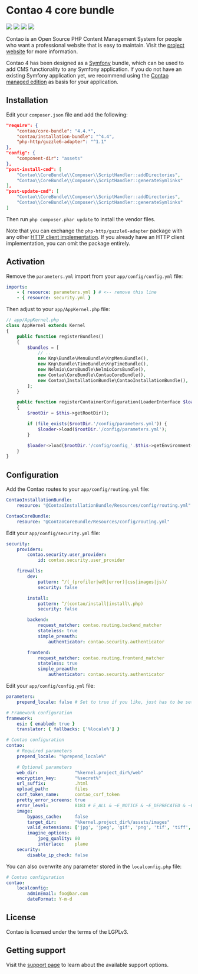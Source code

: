 # Contao 4 core bundle

[![](https://img.shields.io/travis/contao/core-bundle/master.svg?style=flat-square)](https://travis-ci.org/contao/core-bundle/)
[![](https://img.shields.io/coveralls/contao/core-bundle/master.svg?style=flat-square)](https://coveralls.io/github/contao/core-bundle)
[![](https://img.shields.io/packagist/v/contao/core-bundle.svg?style=flat-square)](https://packagist.org/packages/contao/core-bundle)
[![](https://img.shields.io/packagist/dt/contao/core-bundle.svg?style=flat-square)](https://packagist.org/packages/contao/core-bundle)

Contao is an Open Source PHP Content Management System for people who want a
professional website that is easy to maintain. Visit the [project website][1]
for more information.

Contao 4 has been designed as a [Symfony][2] bundle, which can be used to add
CMS functionality to any Symfony application. If you do not have an existing
Symfony application yet, we recommend using the [Contao managed edition][3] as
basis for your application.

## Installation

Edit your `composer.json` file and add the following:

```json
"require": {
    "contao/core-bundle": "4.4.*",
    "contao/installation-bundle": "^4.4",
    "php-http/guzzle6-adapter": "^1.1"
},
"config": {
    "component-dir": "assets"
},
"post-install-cmd": [
    "Contao\\CoreBundle\\Composer\\ScriptHandler::addDirectories",
    "Contao\\CoreBundle\\Composer\\ScriptHandler::generateSymlinks"
],
"post-update-cmd": [
    "Contao\\CoreBundle\\Composer\\ScriptHandler::addDirectories",
    "Contao\\CoreBundle\\Composer\\ScriptHandler::generateSymlinks"
]
```

Then run `php composer.phar update` to install the vendor files.

Note that you can exchange the `php-http/guzzle6-adapter` package with any
other [HTTP client implementation][4]. If you already have an HTTP client
implementation, you can omit the package entirely.

## Activation

Remove the `parameters.yml` import from your `app/config/config.yml` file:

```yml
imports:
    - { resource: parameters.yml } # <-- remove this line
    - { resource: security.yml }
```

Then adjust to your `app/AppKernel.php` file:

```php
// app/AppKernel.php
class AppKernel extends Kernel
{
    public function registerBundles()
    {
        $bundles = [
            // ...
            new Knp\Bundle\MenuBundle\KnpMenuBundle(),
            new Knp\Bundle\TimeBundle\KnpTimeBundle(),
            new Nelmio\CorsBundle\NelmioCorsBundle(),
            new Contao\CoreBundle\ContaoCoreBundle(),
            new Contao\InstallationBundle\ContaoInstallationBundle(),
        ];
    }

    public function registerContainerConfiguration(LoaderInterface $loader)
    {
        $rootDir = $this->getRootDir();

        if (file_exists($rootDir.'/config/parameters.yml')) {
            $loader->load($rootDir.'/config/parameters.yml');
        }

        $loader->load($rootDir.'/config/config_'.$this->getEnvironment().'.yml');
    }
}
```

## Configuration

Add the Contao routes to your `app/config/routing.yml` file:

```yml
ContaoInstallationBundle:
    resource: "@ContaoInstallationBundle/Resources/config/routing.yml"

ContaoCoreBundle:
    resource: "@ContaoCoreBundle/Resources/config/routing.yml"
```

Edit your `app/config/security.yml` file:

```yml
security:
    providers:
        contao.security.user_provider:
            id: contao.security.user_provider

    firewalls:
        dev:
            pattern: ^/(_(profiler|wdt|error)|css|images|js)/
            security: false

        install:
            pattern: ^/(contao/install|install\.php)
            security: false

        backend:
            request_matcher: contao.routing.backend_matcher
            stateless: true
            simple_preauth:
                authenticator: contao.security.authenticator

        frontend:
            request_matcher: contao.routing.frontend_matcher
            stateless: true
            simple_preauth:
                authenticator: contao.security.authenticator
```

Edit your `app/config/config.yml` file:

```yml
parameters:
    prepend_locale: false # Set to true if you like, just has to be set

# Framework configuration
framework:
    esi: { enabled: true }
    translator: { fallbacks: ['%locale%'] }

# Contao configuration
contao:
    # Required parameters
    prepend_locale: "%prepend_locale%"

    # Optional parameters
    web_dir:              "%kernel.project_dir%/web"
    encryption_key:       "%secret%"
    url_suffix:           .html
    upload_path:          files
    csrf_token_name:      contao_csrf_token
    pretty_error_screens: true
    error_level:          8183 # E_ALL & ~E_NOTICE & ~E_DEPRECATED & ~E_USER_DEPRECATED
    image:
        bypass_cache:     false
        target_dir:       "%kernel.project_dir%/assets/images"
        valid_extensions: ['jpg', 'jpeg', 'gif', 'png', 'tif', 'tiff', 'bmp', 'svg', 'svgz']
        imagine_options:
            jpeg_quality: 80
            interlace:    plane
    security:
        disable_ip_check: false
```

You can also overwrite any parameter stored in the `localconfig.php` file:

```yml
# Contao configuration
contao:
    localconfig:
        adminEmail: foo@bar.com
        dateFormat: Y-m-d
```

## License

Contao is licensed under the terms of the LGPLv3.

## Getting support

Visit the [support page][5] to learn about the available support options.

[1]: https://contao.org
[2]: https://symfony.com
[3]: https://github.com/contao/managed-edition
[4]: https://packagist.org/providers/php-http/client-implementation
[5]: https://contao.org/en/support.html
